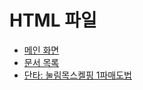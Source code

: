 # HTML 파일

-  [메인 화면][MAIN]
-  [문서 목록][INDEX]
-  [단타: 눌림목스켈핑 1파매도법][단타01]



[MAIN]: https://htmlpreview.github.io/?https://github.com/JaceKim-TheAL/biz_finance/blob/master/stock/__html/main.html
[INDEX]: https://htmlpreview.github.io/?https://github.com/JaceKim-TheAL/biz_finance/blob/master/stock/__html/index.html
[단타01]: https://htmlpreview.github.io/?https://github.com/JaceKim-TheAL/biz_finance/blob/master/stock/__html/단타_눌림목스켈핑_1파매도법.html

